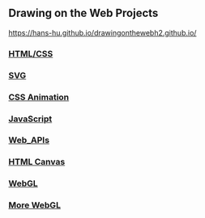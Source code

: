 ## Drawing on the Web Projects

https://hans-hu.github.io/drawingonthewebh2.github.io/

### [HTML/CSS](https://hans-hu.github.io/drawingonthewebh2.github.io/sites/HTML_CSS/)
### [SVG](https://hans-hu.github.io/drawingonthewebh2.github.io/sites/SVG/)
### [CSS Animation](https://hans-hu.github.io/drawingonthewebh2.github.io/sites/CSS_Animation/)
### [JavaScript](https://hans-hu.github.io/drawingonthewebh2.github.io/sites/JavaScript/)
### [Web_APIs](https://hans-hu.github.io/drawingonthewebh2.github.io/sites/Web_APIs/)
### [HTML Canvas](https://hans-hu.github.io/drawingonthewebh2.github.io/sites/HTML_Canvas/)
### [WebGL](https://hans-hu.github.io/drawingonthewebh2.github.io/sites/WebGL/)
### [More WebGL](https://hans-hu.github.io/drawingonthewebh2.github.io/sites/Final_Project/)

